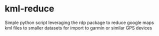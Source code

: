 # kml-reduce
Simple python script leveraging the rdp package to reduce google maps kml files to smaller datasets for import to garmin or similar GPS devices
